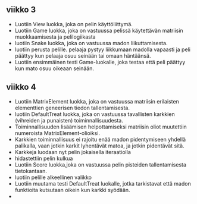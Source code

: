 ## viikko 3
- Luotiin View luokka, joka on pelin käyttöliittymä.
- Luotiin Game luokka, joka on vastuussa pelissä käytettävän matriisin muokkaamisesta ja pelilogiikasta
- luotiin Snake luokka, joka on vastuussa madon liikuttamisesta.
- luotiin perusta pelille. pelaaja pystyy liikkumaan madolla vapaasti ja peli päättyy kun pelaaja osuu seinään tai omaan häntäänsä.
- Luotiin ensimmäinen testi Game-luokalle, joka testaa että peli päättyy kun mato osuu oikeaan seinään.

## viikko 4
- Luotiin MatrixElement luokka, joka on vastuussa matriisin erilaisten elementtien geneerisen tiedon tallentamisesta.
- luotiin DefaultTreat luokka, joka on vastuussa tavallisten karkkien (vihreiden ja punaisten) toiminnallisuudesta.
- Toiminnallisuuden lisäämisen helpottamiseksi matriisin oliot muutettiin numeroista MatrixElement-olioiksi.
- Karkkien toiminnallisuus ei rajoitu enää madon pidentymiseen yhdellä palikalla, vaan jotkin karkit lyhentävät matoa, ja jotkin pidentävät sitä.
- Karkkeja luodaan nyt pelin jokaisella iteraatiolla
- hidastettiin pelin kulkua
- Luotiin Score luokka,joka on vastuussa pelin pisteiden tallentamisesta tietokantaan.
- luotiin pelille alkeellinen valikko
- Luotiin muutama testi DefaultTreat luokalle, jotka tarkistavat että madon funktioita kutsutaan oikein kun karkki syödään.
- 



